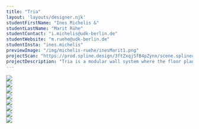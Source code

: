 ```yaml
---
title: "Tria"
layout: 'layouts/designer.njk'
studentFirstName: "Ines Michelis &"
studentLastName: "Marit Rühe"
studentContact: "i.michelis@udk-berlin.de"
studentWebsite: "m.ruehe@udk-berlin.de"
studentInsta: "ines.michelis"
previewImage: "/img/michelis-ruehe/inesMarit1.png"
projectScan: "https://prod.spline.design/3ftZxqjSfB4pZynn/scene.splinecode"
projectDescription: "Tria is a modular wall system where the floor plan can be freely decided and changeable fabric rolls. The system is easy to assemble and dismantle. It consists of three main parts, which can be stowed away in a small space. Tria is a system with as few limits as possible, allowing for creativity in building rooms and fully immersing your exhibition, even when showcasing multiple objects."
---
```


  <div class="span-2">
    <img src="/img/michelis-ruehe/inesMarit1.png">
  </div>
   <div class="span-1">
    <img src="/img/michelis-ruehe/inesMarit2.png">
  </div>
   <div class="span-1">
    <img src="/img/michelis-ruehe/inesMarit3.png">
  </div>
   <div class="span-1">
    <img src="/img/michelis-ruehe/inesMarit4.png">
  </div>
   <div class="span-1">
    <img src="/img/michelis-ruehe/inesMarit5.png">
  </div>
   <div class="span-1">
    <img src="/img/michelis-ruehe/inesMarit6.png">
  </div>
   <div class="span-1">
    <img src="/img/michelis-ruehe/inesMarit7.png">
  </div>
   <div class="span-2">
    <img src="/img/michelis-ruehe/inesMarit8.png">
  </div>